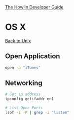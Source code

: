 


[The Howlin Developer Guide](../home.md)



# OS X

[Back to Unix](./intro.md)



## Open Application

```bash
open -a "iTunes"
```



## Networking

```bash
# Get ip address
ipconfig getifaddr en1

# List Open Ports
lsof -i -P | grep -i "listen"
```
